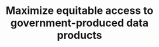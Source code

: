 ---
title: 2. Maximize equitable access to government-produced data products
permalink: /principles/2
parent: ['The Principles and Practices', '/principles']
menutext: Illustrative Practices
menuoptions: [
    ['2.1. Make data products accessible to all', '/principles/2/1'],
    ['2.2. Include data glossaries, dictionaries and guides', '/principles/2/2'],
    ['2.3. Use plain language', '/principles/2/3'],
    ['2.4. Maximize data availability', '/principles/2/4']
]
nocontent: true
---